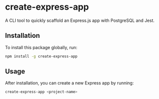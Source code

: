 # create-express-app

A CLI tool to quickly scaffold an Express.js app with PostgreSQL and Jest.

## Installation

To install this package globally, run:

```bash
npm install -g create-express-app
```

## Usage

After installation, you can create a new Express app by running:

```bash
create-express-app <project-name>
```
